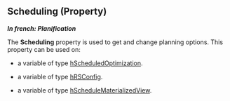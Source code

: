 
## Scheduling (Property)

***In french: Planification***
	



<a name="XUse"></a>
<a name="Use"></a>
<a name="description"></a>
The **Scheduling** property is used to get and change planning options. This property can be used on:

- a variable of type [hScheduledOptimization](../WDLang4/1000018854.md). 

- a variable of type [hRSConfig](../WDLang4/1000020484.md). 

- a variable of type [hScheduleMaterializedView](../WDLang4/1000021444.md).




